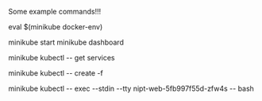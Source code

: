 Some example commands!!!

eval $(minikube docker-env)

minikube start
minikube dashboard

minikube kubectl -- get services

minikube kubectl -- create -f

 minikube kubectl -- exec --stdin --tty  nipt-web-5fb997f55d-zfw4s -- bash
